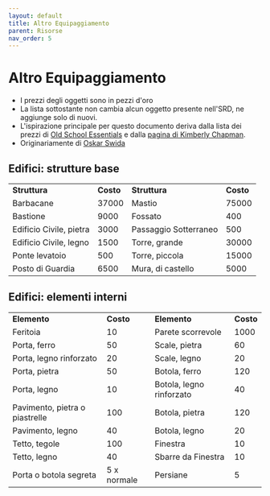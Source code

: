 ```yaml
---
layout: default
title: Altro Equipaggiamento
parent: Risorse
nav_order: 5
---
```


# Altro Equipaggiamento

- I prezzi degli oggetti sono in pezzi d'oro
- La lista sottostante non cambia alcun oggetto presente nell'SRD, ne aggiunge solo di nuovi.
- L'ispirazione principale per questo documento deriva dalla lista dei prezzi di [Old School Essentials](https://oldschoolessentials.necroticgnome.com/srd/index.php/Main_Page) e dalla [pagina di Kimberly Chapman](https://kimberlychapman.com/rpg/equipment.html).
- Originariamente di [Oskar Swida](https://oskarswida.itch.io/)

## Edifici: strutture base

|||||
| ------------------------- | --------- | --------------------- | --------- |
| **Struttura**             | **Costo** | **Struttura**         | **Costo** |
| Barbacane                 | 37000     | Mastio                | 75000     |
| Bastione                  | 9000      | Fossato               | 400       |
| Edificio Civile, pietra   | 3000      | Passaggio Sotterraneo | 500       |
| Edificio Civile, legno    | 1500      | Torre, grande         | 30000     |
| Ponte levatoio            | 500       | Torre, piccola        | 15000     |
| Posto di Guardia          | 6500      | Mura, di castello     | 5000      |

## Edifici: elementi interni

|||||
| ------------------------------ | ----------- | ------------------------ | --------- |
| **Elemento**                   | **Costo**   | **Elemento**             | **Costo** |
| Feritoia                       | 10          | Parete scorrevole        | 1000      |
| Porta, ferro                   | 50          | Scale, pietra            | 60        |
| Porta, legno rinforzato        | 20          | Scale, legno             | 20        |
| Porta, pietra                  | 50          | Botola, ferro            | 120       |
| Porta, legno                   | 10          | Botola, legno rinforzato | 40        |
| Pavimento, pietra o piastrelle | 100         | Botola, pietra           | 120       |
| Pavimento, legno               | 40          | Botola, legno            | 20        |
| Tetto, tegole                  | 100         | Finestra                 | 10        |
| Tetto, legno                   | 40          | Sbarre da Finestra       | 10        |
| Porta o botola segreta         | 5 x normale | Persiane                 | 5         |